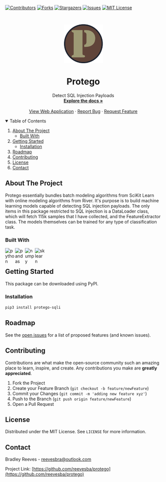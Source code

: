 <!-- PROJECT SHIELDS -->
<!--
*** I'm using markdown "reference style" links for readability.
*** Reference links are enclosed in brackets [ ] instead of parentheses ( ).
*** See the bottom of this document for the declaration of the reference variables
*** for contributors-url, forks-url, etc. This is an optional, concise syntax you may use.
*** https://www.markdownguide.org/basic-syntax/#reference-style-links
-->
[![Contributors][contributors-shield]][contributors-url]
[![Forks][forks-shield]][forks-url]
[![Stargazers][stars-shield]][stars-url]
[![Issues][issues-shield]][issues-url]
[![MIT License][license-shield]][license-url]

<!-- PROJECT LOGO -->
<br />
<p align="center">
  <a href="https://github.com/reevesba/protego">
    <img src="client/src/assets/logo.png" alt="Logo" width="125px">
  </a>
  <h1 align="center">Protego</h1>
  <p align="center">
    Detect SQL Injection Payloads
    <br />
    <a href="https://github.com/reevesba/protego"><strong>Explore the docs »</strong></a>
    <br />
    <br />
    <a href="https://protego-app.xyz" target="_blank">View Web Application</a>
    ·
    <a href="https://github.com/reevesba/protego/issues">Report Bug</a>
    ·
    <a href="https://github.com/reevesba/protego/issues">Request Feature</a>
  </p>
</p>

<!-- TABLE OF CONTENTS -->
<details open="open">
  <summary>Table of Contents</summary>
  <ol>
    <li>
      <a href="#about-the-project">About The Project</a>
      <ul>
        <li><a href="#built-with">Built With</a></li>
      </ul>
    </li>
    <li>
      <a href="#getting-started">Getting Started</a>
      <ul>
        <li><a href="#installation">Installation</a></li>
      </ul>
    </li>
    <li><a href="#roadmap">Roadmap</a></li>
    <li><a href="#contributing">Contributing</a></li>
    <li><a href="#license">License</a></li>
    <li><a href="#contact">Contact</a></li>
  </ol>
</details>


<!-- ABOUT THE PROJECT -->
## About The Project
Protego essentially bundles batch modeling algorithms from SciKit Learn with online modeling algorithms from River. It's purpose is to build machine learning models capable of detecting SQL injection payloads. The only items in this package restricted to SQL injection is a DataLoader class, which will fetch 115k samples that I have collected, and the FeatureExtractor class. The models themselves can be trained for any type of classification task. 

### Built With
<a href="https://www.python.org/" target="_blank">
  <img align="left" width="32px" src="https://cdn.jsdelivr.net/npm/simple-icons@3.13.0/icons/python.svg" alt="python">
</a>
<a href="https://pandas.pydata.org/" target="_blank">
  <img align="left" width="32px" src="https://cdn.jsdelivr.net/npm/simple-icons@3.13.0/icons/pandas.svg" alt="pandas">
</a>
<a href="https://riverml.xyz/latest/" target="_blank">
  <img align="left" width="32px" src="img/river.png" alt="numpy">
</a>
<a href="https://scikit-learn.org/stable/" target="_blank">
  <img align="left" width="32px" src="https://cdn.jsdelivr.net/npm/simple-icons@3.13.0/icons/scikit-learn.svg" alt="sklearn">
</a>

<br />
<br />

<!-- GETTING STARTED -->
## Getting Started
This package can be downloaded using PyPI.

### Installation
   ```sh
   pip3 install protego-sqli
   ```

<!-- ROADMAP -->
## Roadmap
See the [open issues](https://github.com/reevesba/protego/issues) for a list of proposed features (and known issues).


<!-- CONTRIBUTING -->
## Contributing
Contributions are what make the open-source community such an amazing place to learn, inspire, and create. Any contributions you make are **greatly appreciated**.

1. Fork the Project
2. Create your Feature Branch (`git checkout -b feature/newFeature`)
3. Commit your Changes (`git commit -m 'adding new feature xyz'`)
4. Push to the Branch (`git push origin feature/newFeature`)
5. Open a Pull Request

<!-- LICENSE -->
## License
Distributed under the MIT License. See `LICENSE` for more information.

<!-- CONTACT -->
## Contact
Bradley Reeves - reevesbra@outlook.com

Project Link: [https://github.com/reevesba/protego](https://github.com/reevesba/protego)

<!-- MARKDOWN LINKS & IMAGES -->
<!-- https://www.markdownguide.org/basic-syntax/#reference-style-links -->
[contributors-shield]: https://img.shields.io/github/contributors/reevesba/protego.svg?style=for-the-badge
[contributors-url]: https://github.com/reevesba/protego/graphs/contributors
[forks-shield]: https://img.shields.io/github/forks/reevesba/protego.svg?style=for-the-badge
[forks-url]: https://github.com/reevesba/protego/network/members
[stars-shield]: https://img.shields.io/github/stars/reevesba/protego.svg?style=for-the-badge
[stars-url]: https://github.com/reevesba/protego/stargazers
[issues-shield]: https://img.shields.io/github/issues/reevesba/protego.svg?style=for-the-badge
[issues-url]: https://github.com/reevesba/protego/issues
[license-shield]: https://img.shields.io/github/license/reevesba/protego.svg?style=for-the-badge
[license-url]: https://github.com/reevesba/protego/blob/master/LICENSE.txt